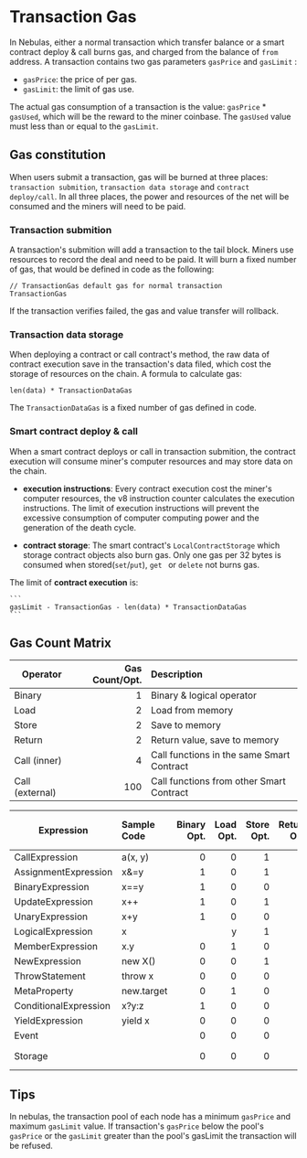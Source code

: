 # Transaction Gas

In Nebulas, either a normal transaction which transfer balance or a smart contract deploy & call burns gas, and charged from the balance of `from` address.  A transaction contains two gas parameters `gasPrice` and `gasLimit` :

* `gasPrice`: the price of per gas.
* `gasLimit`: the limit of gas use.

The actual gas consumption of a transaction is the value: `gasPrice` * `gasUsed`, which will be the reward to the miner coinbase. The `gasUsed` value must less than or equal to the `gasLimit`.

## Gas constitution
When users submit a transaction, gas will be burned at three places: `transaction submition`, `transaction data storage` and `contract deploy/call`. In all three places, the power and resources of the net will be consumed and the miners will need to be paid.

### Transaction submition
A transaction's submition will add a transaction to the tail block. Miners use resources to record the deal and need to be paid. It will burn a fixed number of gas, that would be defined in code as the following:

```
// TransactionGas default gas for normal transaction
TransactionGas
```
If the transaction verifies failed, the gas and value transfer will rollback.

### Transaction data storage
When deploying a contract or call contract's method, the raw data of contract execution save in the transaction's data filed, which cost the storage of resources on the chain. A formula to calculate gas:

```
len(data) * TransactionDataGas
```
The `TransactionDataGas` is a fixed number of gas defined in code.

### Smart contract deploy & call
When a smart contract deploys or call in transaction submition, the contract execution will consume miner's computer resources and may store data on the chain.

* **execution instructions**: Every contract execution cost the miner's computer resources, the v8 instruction counter calculates the execution instructions. The limit of execution instructions will prevent the excessive consumption of computer computing power and the generation of the death cycle.

* **contract storage**: The smart contract's `LocalContractStorage` which storage contract objects also burn gas. Only one gas per 32 bytes is consumed when stored(`set`/`put`), `get ` or `delete` not burns gas.

The limit of **contract execution** is:

    ```
    gasLimit - TransactionGas - len(data) * TransactionDataGas
    ```

## Gas Count Matrix

| Operator      | Gas Count/Opt. | Description  |
| ------------- | -------------: | :-----|
| Binary | 1  | Binary & logical operator|
| Load   | 2  | Load from memory |
| Store  | 2  | Save to memory |
| Return | 2  | Return value, save to memory |
| Call (inner) | 4 | Call functions in the same Smart Contract |
| Call (external) | 100 | Call functions from other Smart Contract |


| Expression | Sample Code | Binary Opt. | Load Opt. | Store Opt. | Return Opt. | Call (inner) Opt. | Gas Count |
| ---------- | :---------- | ----------: | --------: | ---------: | ----------: | ----------------: | --------: |
| CallExpression | a(x, y) | 0 | 0 | 1 | 1 | 1 | 8 |
| AssignmentExpression | x&=y | 1 | 0 | 1 | 0 | 0 | 3 |
| BinaryExpression | x==y | 1 | 0 | 0 | 1 | 0 | 3 |
| UpdateExpression | x++ | 1 | 0 | 1 | 0 | 0 | 3 |
| UnaryExpression  | x+y | 1 | 0 | 0 | 1 | 0 | 3 |
| LogicalExpression | x||y | 1 | 0 | 0 | 1 | 0 | 3 |
| MemberExpression | x.y | 0 | 1 | 0 | 1 | 0 | 4 |
| NewExpression | new X() | 0 | 0 | 1 | 1 | 1 | 8 |
| ThrowStatement | throw x | 0 | 0 | 0 | 1 | 1 | 6 |
| MetaProperty | new.target | 0 | 1 | 0 | 1 | 0 | 4 |
| ConditionalExpression | x?y:z | 1 | 0 | 0 | 1 | 0 | 3 |
| YieldExpression | yield x | 0 | 0 | 0 | 1 | 1 | 6 |
| Event | | 0 | 0 | 0 | 0 | 0 | 20 |
| Storage | | 0 | 0 | 0 | 0 | 0 | 1 gas/bit |

## Tips

In nebulas, the transaction pool of each node has a minimum `gasPrice` and maximum `gasLimit` value. If transaction's `gasPrice` below the pool's `gasPrice` or the `gasLimit` greater than the pool's gasLimit the transaction will be refused.


